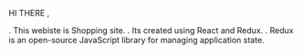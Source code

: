 HI THERE ,

. This webiste is Shopping site.
. Its created using React and Redux.
. Redux is an open-source JavaScript library for managing application state.
